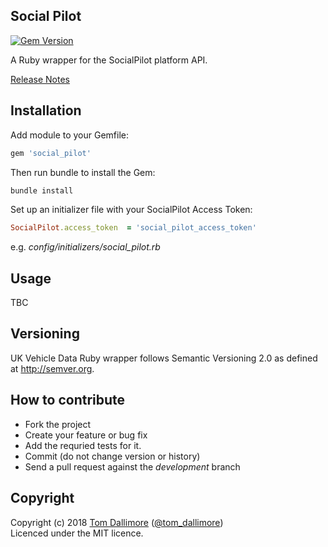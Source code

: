 ## Social Pilot

[![Gem Version](https://badge.fury.io/rb/social_pilot.svg)](https://badge.fury.io/rb/social_pilot)

A Ruby wrapper for the SocialPilot platform API.

[Release Notes](http://release.tomdallimore.com/projects/social-pilot)

## Installation

Add module to your Gemfile:

```ruby
gem 'social_pilot'
```

Then run bundle to install the Gem:

```sh
bundle install
```

Set up an initializer file with your SocialPilot Access Token:

```ruby
SocialPilot.access_token  = 'social_pilot_access_token'
```
e.g. *config/initializers/social_pilot.rb*

## Usage

TBC

## Versioning

UK Vehicle Data Ruby wrapper follows Semantic Versioning 2.0 as defined at
<http://semver.org>.

## How to contribute

* Fork the project
* Create your feature or bug fix
* Add the requried tests for it.
* Commit (do not change version or history)
* Send a pull request against the *development* branch

## Copyright
Copyright (c) 2018 [Tom Dallimore](http://www.tomdallimore.com/?utm_source=social_pilot&utm_medium=website&utm_campaign=tomdallimore) ([@tom_dallimore](http://twitter.com/tom_dallimore))  
Licenced under the MIT licence.

